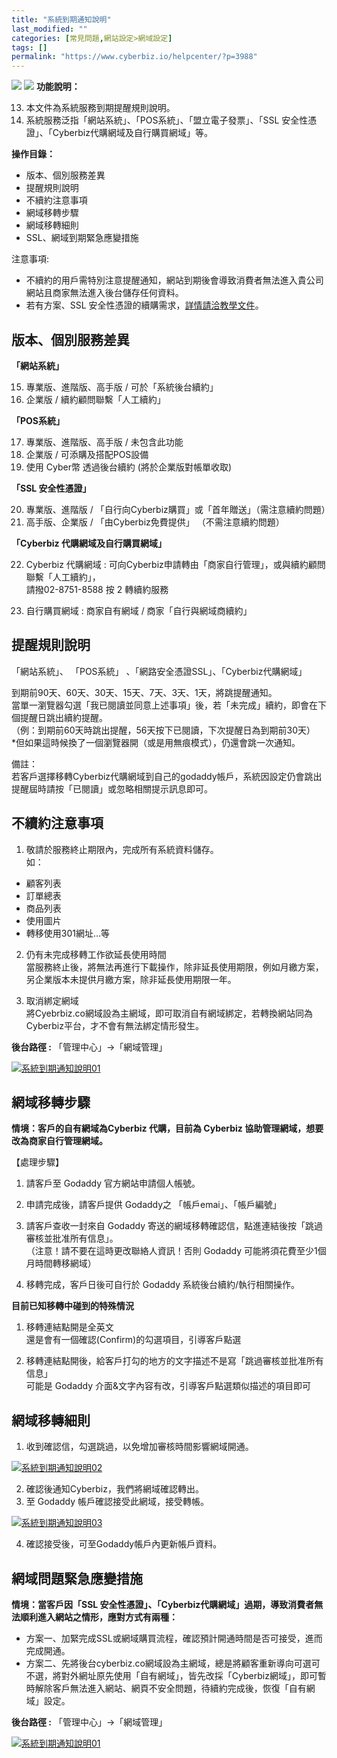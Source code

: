 ```yaml
---
title: "系統到期通知說明"
last_modified: ""
categories: [常見問題,網站設定>網域設定]
tags: []
permalink: "https://www.cyberbiz.io/helpcenter/?p=3988"
---
```


![](https://www.cyberbiz.io/helpcenter/wp-content/uploads/2021/02/20210205_Normal-banner_action_bar.jpg)
![](https://www.cyberbiz.io/support/wp-content/uploads/2021/08/全版本.png)
**功能說明：**  

13. 本文件為系統服務到期提醒規則說明。 
14. 系統服務泛指「網站系統」、「POS系統」、「盟立電子發票」、「SSL 安全性憑證」、「Cyberbiz代購網域及自行購買網域」等。 

**操作目錄：**

* 版本、個別服務差異
* 提醒規則說明
* 不續約注意事項
* 網域移轉步驟
* 網域移轉細則
* SSL、網域到期緊急應變措施

注意事項:  

* 不續約的用戶需特別注意提醒通知，網站到期後會導致消費者無法進入貴公司網站且商家無法進入後台儲存任何資料。
* 若有方案、SSL 安全性憑證的續購需求，[詳情請洽教學文件](https://www.cyberbiz.io/helpcenter/?p=9285)。



## 版本、個別服務差異


**「網站系統」**

15. 專業版、進階版、高手版 / 可於「系統後台續約」
16. 企業版 / 續約顧問聯繫「人工續約」


**「POS系統」**

17. 專業版、進階版、高手版 / 未包含此功能
18. 企業版 / 可添購及搭配POS設備
19. 使用 Cyber幣 透過後台續約 (將於企業版對帳單收取)


**「SSL 安全性憑證」**

20. 專業版、進階版 / 「自行向Cyberbiz購買」或「首年贈送」（需注意續約問題） 
21. 高手版、企業版 / 「由Cyberbiz免費提供」 （不需注意續約問題） 


**「Cyberbiz 代購網域及自行購買網域」**

22. Cyberbiz 代購網域 : 可向Cyberbiz申請轉由「商家自行管理」，或與續約顧問聯繫「人工續約」，  
請撥02-8751-8588 按 2 轉續約服務

23. 自行購買網域 : 商家自有網域 / 商家「自行與網域商續約」



## 提醒規則說明


「網站系統」、 「POS系統」 、「網路安全憑證SSL」、「Cyberbiz代購網域」  

到期前90天、60天、30天、15天、7天、3天、1天，將跳提醒通知。  
當單一瀏覽器勾選「我已閱讀並同意上述事項」後，若「未完成」續約，即會在下個提醒日跳出續約提醒。  
（例：到期前60天時跳出提醒，56天按下已閱讀，下次提醒日為到期前30天）  
*但如果這時候換了一個瀏覽器開（或是用無痕模式），仍還會跳一次通知。  


備註：  
若客戶選擇移轉Cyberbiz代購網域到自己的godaddy帳戶，系統因設定仍會跳出提醒屆時請按「已閱讀」或忽略相關提示訊息即可。



## 不續約注意事項



1. 敬請於服務終止期限內，完成所有系統資料儲存。  
如：

* 顧客列表
* 訂單總表
* 商品列表
* 使用圖片
* 轉移使用301網址…等


2. 仍有未完成移轉工作欲延長使用時間  
當服務終止後，將無法再進行下載操作，除非延長使用期限，例如月繳方案，另企業版本未提供月繳方案，除非延長使用期限一年。



3. 取消綁定網域  
將Cyebrbiz.co網域設為主網域，即可取消自有網域綁定，若轉換網站同為Cyberbiz平台，才不會有無法綁定情形發生。  

**後台路徑 :** 「管理中心」→「網域管理」  

[![系統到期通知說明01](https://www.cyberbiz.io/support/wp-content/uploads/系統到期通知說明01.png)](https://www.cyberbiz.io/support/wp-content/uploads/系統到期通知說明01.png)




## 網域移轉步驟


**情境：客戶的自有網域為Cyberbiz 代購，目前為 Cyberbiz 協助管理網域，想要改為商家自行管理網域。**  

【處理步驟】  

1. 請客戶至 Godaddy 官方網站申請個人帳號。
2. 申請完成後，請客戶提供 Godaddy之 「帳戶emai」、「帳戶編號」
3. 請客戶查收一封來自 Godaddy 寄送的網域移轉確認信，點進連結後按「跳過審核並批准所有信息」。  
（注意！請不要在這時更改聯絡人資訊！否則 Godaddy 可能將須花費至少1個月時間轉移網域）

4. 移轉完成，客戶日後可自行於 Godaddy 系統後台續約/執行相關操作。


**目前已知移轉中碰到的特殊情況**  

1. 移轉連結點開是全英文  
還是會有一個確認(Confirm)的勾選項目，引導客戶點選

2. 移轉連結點開後，給客戶打勾的地方的文字描述不是寫「跳過審核並批准所有信息」  
可能是 Godaddy 介面&文字內容有改，引導客戶點選類似描述的項目即可




## 網域移轉細則



1. 收到確認信，勾選跳過，以免增加審核時間影響網域開通。  

[![系統到期通知說明02](https://www.cyberbiz.io/support/wp-content/uploads/2021/10/系統到期通知說明02.png)](https://www.cyberbiz.io/support/wp-content/uploads/2021/10/系統到期通知說明02.png)

2. 確認後通知Cyberbiz，我們將網域確認轉出。
3. 至 Godaddy 帳戶確認接受此網域，接受轉帳。  

[![系統到期通知說明03](https://www.cyberbiz.io/support/wp-content/uploads/2021/10/系統到期通知說明03.png)](https://www.cyberbiz.io/support/wp-content/uploads/2021/10/系統到期通知說明03.png)

4. 確認接受後，可至Godaddy帳戶內更新帳戶資料。



## 網域問題緊急應變措施


**情境：當客戶因「SSL 安全性憑證」、「Cyberbiz代購網域」過期，導致消費者無法順利進入網站之情形，應對方式有兩種：**  


* 方案一、加緊完成SSL或網域購買流程，確認預計開通時間是否可接受，進而完成開通。
* 方案二、先將後台cyberbiz.co網域設為主網域，總是將顧客重新導向可選可不選，將對外網址原先使用「自有網域」，皆先改採「Cyberbiz網域」，即可暫時解除客戶無法進入網站、網頁不安全問題，待續約完成後，恢復「自有網域」設定。  

**後台路徑 :** 「管理中心」→「網域管理」  

[![系統到期通知說明01](https://www.cyberbiz.io/support/wp-content/uploads/系統到期通知說明01.png)](https://www.cyberbiz.io/support/wp-content/uploads/系統到期通知說明01.png)

